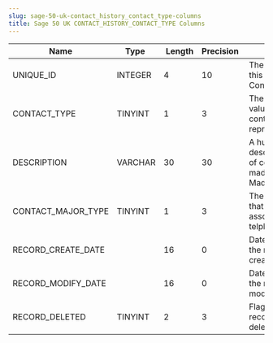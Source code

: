 ```yaml
---
slug: sage-50-uk-contact_history_contact_type-columns
title: Sage 50 UK CONTACT_HISTORY_CONTACT_TYPE Columns
---
```

| Name | Type  |  Length | Precision  |  Notes  | Example |
| --- | --- | --- | --- | --- | --- |
| UNIQUE_ID | INTEGER | 4 | 10 | The unique number of this ContactHistory Contact Type | 1 |
| CONTACT_TYPE | TINYINT | 1 | 3 | The system-defined value for the type of contact this record represents | 0 |
| DESCRIPTION | VARCHAR | 30 | 30 | A human-readable description of the type of communication made e.g. 'Telephone, Made' | Telephone, made |
| CONTACT_MAJOR_TYPE | TINYINT | 1 | 3 | The MajorContactType that this Type is associated with i.e telphone/letter/meeting | 0 |
| RECORD_CREATE_DATE |  | 16 | 0 | Date and time when the record was created. | 04/08/2017 14:18:53 |
| RECORD_MODIFY_DATE |  | 16 | 0 | Date and time when the record was modified. | 04/08/2017 14:18:53 |
| RECORD_DELETED | TINYINT | 2 | 3 | Flag denoting if the record has been deleted or not. | 0 |
